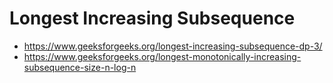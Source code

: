 # Longest Increasing Subsequence

- https://www.geeksforgeeks.org/longest-increasing-subsequence-dp-3/
- https://www.geeksforgeeks.org/longest-monotonically-increasing-subsequence-size-n-log-n